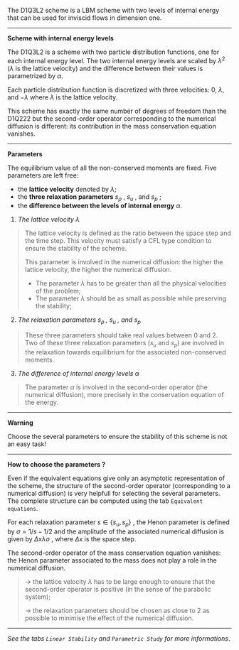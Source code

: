 The D1Q3L2 scheme is a LBM scheme
with two levels of internal energy
that can be used for inviscid flows in dimension one.

---

**Scheme with internal energy levels**

The D1Q3L2 is a scheme with two particle distribution functions, one for each internal energy level. The two internal energy levels are scaled by $\lambda^2$ ($\lambda$ is the lattice velocity) and the difference between their values is parametrized by $\alpha$.

Each particle distribution function is discretized with three velocities:
$0$, $\lambda$, and $-\lambda$ where $\lambda$ is the lattice velocity.

This scheme has exactly the same number of degrees of freedom than the D1Q222 but the second-order operator corresponding to the numerical diffusion is different: its contribution in the mass conservation equation vanishes.

---

**Parameters**

The equilibrium value of all the non-conserved moments are fixed.
Five parameters are left free:

- the **lattice velocity** denoted by $\lambda$;
- the **three relaxation parameters** $s_{\rho}$ , $s_u$ , and $s_p$ ;
- the **difference between the levels of internal energy** $\alpha$.

1. _The lattice velocity $\lambda$_

> The lattice velocity is defined as the ratio between the space step and the time step. This velocity must satisfy a CFL type condition to ensure the stability of the scheme.
>
> This parameter is involved in the numerical diffusion: the higher the lattice velocity, the higher the numerical diffusion.
>
> - The parameter $\lambda$ has to be greater than all the physical velocities of the problem;
> - The parameter $\lambda$ should be as small as possible while preserving the stability;

2. _The relaxation parameters $s_{\rho}$ , $s_u$ , and $s_p$_

> These three parameters should take real values between $0$ and $2$. Two of these three relaxation parameters ($s_u$ and $s_p$) are involved in the relaxation towards equilibrium for the associated non-conserved moments.

3. _The difference of internal energy levels $\alpha$_

> The parameter $\alpha$ is involved in the second-order operator (the numerical diffusion), more precisely in the conservation equation of the energy.

---

**Warning**

Choose the several parameters to ensure the stability of this scheme is not an easy task!

---

**How to choose the parameters ?**

Even if the equivalent equations give only an asymptotic representation of the scheme, the structure of the second-order operator (corresponding to a numerical diffusion) is very helpfull for selecting the several parameters.
The complete structure can be computed using the tab `Equivalent equations`.

For each relaxation parameter $s \in \lbrace s_u, s_p \rbrace$ , the Henon parameter is defined by $\sigma = 1/s - 1/2$ and the amplitude of the associated numerical diffusion is given by $\Delta x \lambda\sigma$ , where $\Delta x$ is the space step.

The second-order operator of the mass conservation equation vanishes: the Henon parameter associated to the mass does not play a role in the numerical diffusion.

> &rarr; the lattice velocity $\lambda$ has to be large enough to ensure that the second-order operator is positive (in the sense of the parabolic system);
>
> &rarr; the relaxation parameters should be chosen as close to $2$ as possible to minimise the effect of the numerical diffusion.

---

_See the tabs `Linear Stability` and `Parametric Study` for more informations_.
